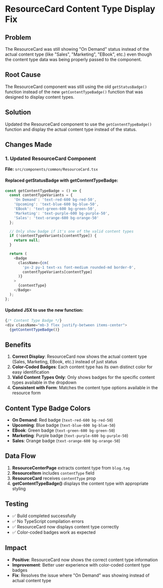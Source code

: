 # ResourceCard Content Type Display Fix

## Problem
The ResourceCard was still showing "On Demand" status instead of the actual content type (like "Sales", "Marketing", "EBook", etc.) even though the content type data was being properly passed to the component.

## Root Cause
The ResourceCard component was still using the old `getStatusBadge()` function instead of the new `getContentTypeBadge()` function that was designed to display content types.

## Solution
Updated the ResourceCard component to use the `getContentTypeBadge()` function and display the actual content type instead of the status.

## Changes Made

### 1. Updated ResourceCard Component
**File:** `src/components/common/ResourceCard.tsx`

#### Replaced getStatusBadge with getContentTypeBadge:
```typescript
const getContentTypeBadge = () => {
  const contentTypeVariants = {
    'On Demand': 'text-red-600 bg-red-50',
    'Upcoming': 'text-blue-600 bg-blue-50',
    'EBook': 'text-green-600 bg-green-50',
    'Marketing': 'text-purple-600 bg-purple-50',
    'Sales': 'text-orange-600 bg-orange-50'
  };

  // Only show badge if it's one of the valid content types
  if (!contentTypeVariants[contentType]) {
    return null;
  }

  return (
    <Badge 
      className={cn(
        'px-2 py-1 text-xs font-medium rounded-md border-0',
        contentTypeVariants[contentType]
      )}
    >
      {contentType}
    </Badge>
  );
};
```

#### Updated JSX to use the new function:
```typescript
{/* Content Type Badge */}
<div className="mb-3 flex justify-between items-center">
  {getContentTypeBadge()}
```

## Benefits

1. **Correct Display**: ResourceCard now shows the actual content type (Sales, Marketing, EBook, etc.) instead of just status
2. **Color-Coded Badges**: Each content type has its own distinct color for easy identification
3. **Valid Content Types Only**: Only shows badges for the specific content types available in the dropdown
4. **Consistent with Form**: Matches the content type options available in the resource form

## Content Type Badge Colors

- **On Demand**: Red badge (`text-red-600 bg-red-50`)
- **Upcoming**: Blue badge (`text-blue-600 bg-blue-50`)
- **EBook**: Green badge (`text-green-600 bg-green-50`)
- **Marketing**: Purple badge (`text-purple-600 bg-purple-50`)
- **Sales**: Orange badge (`text-orange-600 bg-orange-50`)

## Data Flow

1. **ResourceCenterPage** extracts content type from `blog.tag`
2. **ResourceItem** includes `contentType` field
3. **ResourceCard** receives `contentType` prop
4. **getContentTypeBadge()** displays the content type with appropriate styling

## Testing
- ✅ Build completed successfully
- ✅ No TypeScript compilation errors
- ✅ ResourceCard now displays content type correctly
- ✅ Color-coded badges work as expected

## Impact
- **Positive**: ResourceCard now shows the correct content type information
- **Improvement**: Better user experience with color-coded content type badges
- **Fix**: Resolves the issue where "On Demand" was showing instead of actual content type 